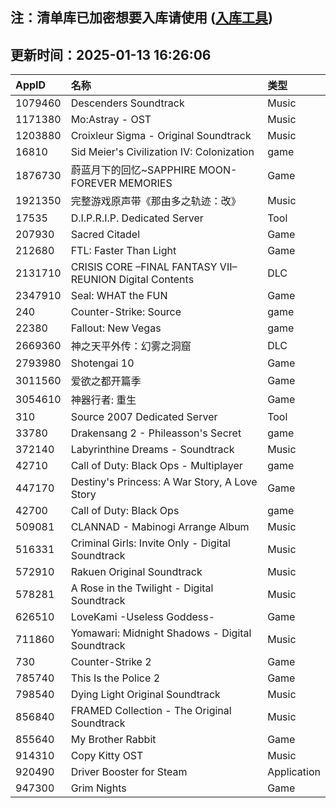 ## 注：清单库已加密想要入库请使用 ([入库工具](https://github.com/BlankTMing/ManifestAutoUpdate/releases))

## 更新时间：2025-01-13 16:26:06
| AppID | 名称 | 类型  |
| :-------------------- | :----------------------------- | :----------- |
| 1079460 | Descenders Soundtrack| Music |
| 1171380 | Mo:Astray - OST| Music |
| 1203880 | Croixleur Sigma - Original Soundtrack| Music |
| 16810 | Sid Meier's Civilization IV: Colonization| game |
| 1876730 | 蔚蓝月下的回忆~SAPPHIRE MOON-FOREVER MEMORIES| Game |
| 1921350 | 完整游戏原声带《那由多之轨迹：改》| Music |
| 17535 | D.I.P.R.I.P. Dedicated Server| Tool |
| 207930 | Sacred Citadel| Game |
| 212680 | FTL: Faster Than Light| Game |
| 2131710 | CRISIS CORE –FINAL FANTASY VII– REUNION Digital Contents| DLC |
| 2347910 | Seal: WHAT the FUN| Game |
| 240 | Counter-Strike: Source| game |
| 22380 | Fallout: New Vegas| game |
| 2669360 | 神之天平外传：幻雾之洞窟| DLC |
| 2793980 | Shotengai 10| Game |
| 3011560 | 爱欲之都开篇季| Game |
| 3054610 | 神器行者: 重生| Game |
| 310 | Source 2007 Dedicated Server| Tool |
| 33780 | Drakensang 2 - Phileasson's Secret| game |
| 372140 | Labyrinthine Dreams - Soundtrack| Music |
| 42710 | Call of Duty: Black Ops - Multiplayer| game |
| 447170 | Destiny's Princess: A War Story, A Love Story| Game |
| 42700 | Call of Duty: Black Ops| game |
| 509081 | CLANNAD - Mabinogi Arrange Album| Music |
| 516331 | Criminal Girls: Invite Only - Digital Soundtrack| Music |
| 572910 | Rakuen Original Soundtrack| Music |
| 578281 | A Rose in the Twilight - Digital Soundtrack| Music |
| 626510 | LoveKami -Useless Goddess-| Game |
| 711860 | Yomawari: Midnight Shadows - Digital Soundtrack| Music |
| 730 | Counter-Strike 2| Game |
| 785740 | This Is the Police 2| Game |
| 798540 | Dying Light Original Soundtrack| Music |
| 856840 | FRAMED Collection - The Original Soundtrack| Music |
| 855640 | My Brother Rabbit| Game |
| 914310 | Copy Kitty OST| Music |
| 920490 | Driver Booster for Steam| Application |
| 947300 | Grim Nights| Game |
